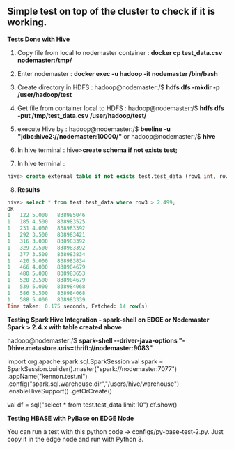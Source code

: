 ## Simple test on top of the cluster to check if it is working.

**Tests Done with Hive**

1. Copy file from local to nodemaster container : **docker cp test_data.csv nodemaster:/tmp/**

2. Enter nodemaster : **docker exec -u hadoop -it nodemaster /bin/bash**

3. Create directory in HDFS : hadoop@nodemaster:/$ **hdfs dfs -mkdir -p /user/hadoop/test**

4. Get file from container local to HDFS : hadoop@nodemaster:/$ **hdfs dfs -put /tmp/test_data.csv /user/hadoop/test/**

5. execute Hive by : hadoop@nodemaster:/$ **beeline -u "jdbc:hive2://nodemaster:10000/"** 
or hadoop@nodemaster:/$ **hive**

6. In hive terminal : hive>**create schema if not exists test;**

7. In hive terminal : 

```sql
hive> create external table if not exists test.test_data (row1 int, row2 int, row3 decimal(10,3), row4 int) row format delimited fields terminated by ',' stored as textfile location 'hdfs://172.20.1.1:9000/user/hadoop/test/';
```

8. **Results**
```sql
hive> select * from test.test_data where row3 > 2.499;
OK
1	122	5.000	838985046
1	185	4.500	838983525
1	231	4.000	838983392
1	292	3.500	838983421
1	316	3.000	838983392
1	329	2.500	838983392
1	377	3.500	838983834
1	420	5.000	838983834
1	466	4.000	838984679
1	480	5.000	838983653
1	520	2.500	838984679
1	539	5.000	838984068
1	586	3.500	838984068
1	588	5.000	838983339
Time taken: 0.175 seconds, Fetched: 14 row(s)
```

**Testing Spark Hive Integration - spark-shell on EDGE or Nodemaster Spark > 2.4.x with table created above**

hadoop@nodemaster:/$ **spark-shell --driver-java-options "-Dhive.metastore.uris=thrift://nodemaster:9083"**

import org.apache.spark.sql.SparkSession
val spark = SparkSession.builder().master("spark://nodemaster:7077")
    .appName("kennon.test.nl")
    .config("spark.sql.warehouse.dir","/users/hive/warehouse")
    .enableHiveSupport()
    .getOrCreate()

val df = sql("select * from test.test_data limit 10")
df.show()

**Testing HBASE with PyBase on EDGE Node**

You can run a test with this python code -> configs/py-base-test-2.py. Just copy it in the edge node and run with Python 3.

